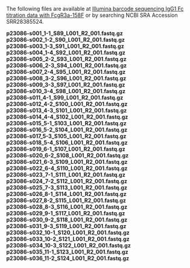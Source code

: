 The following files are available at [Illumina barcode sequencing IgG1 Fc titration data with FcgR3a-158F](https://www.ncbi.nlm.nih.gov/sra/SRX23990363[accn]) or by searching NCBI SRA Accession SRR28385524.

**p23086-s001_1-1_S89_L001_R2_001.fastq.gz**<br>
**p23086-s002_1-2_S90_L001_R2_001.fastq.gz**<br>
**p23086-s003_1-3_S91_L001_R2_001.fastq.gz**<br>
**p23086-s004_1-4_S92_L001_R2_001.fastq.gz**<br>
**p23086-s005_2-2_S93_L001_R2_001.fastq.gz**<br>
**p23086-s006_2-3_S94_L001_R2_001.fastq.gz**<br>
**p23086-s007_2-4_S95_L001_R2_001.fastq.gz**<br>
**p23086-s008_3-2_S96_L001_R2_001.fastq.gz**<br>
**p23086-s009_3-3_S97_L001_R2_001.fastq.gz**<br>
**p23086-s010_3-4_S98_L001_R2_001.fastq.gz**<br>
**p23086-s011_4-1_S99_L001_R2_001.fastq.gz**<br>
**p23086-s012_4-2_S100_L001_R2_001.fastq.gz**<br>
**p23086-s013_4-3_S101_L001_R2_001.fastq.gz**<br>
**p23086-s014_4-4_S102_L001_R2_001.fastq.gz**<br>
**p23086-s015_5-1_S103_L001_R2_001.fastq.gz**<br>
**p23086-s016_5-2_S104_L001_R2_001.fastq.gz**<br>
**p23086-s017_5-3_S105_L001_R2_001.fastq.gz**<br>
**p23086-s018_5-4_S106_L001_R2_001.fastq.gz**<br>
**p23086-s019_6-1_S107_L001_R2_001.fastq.gz**<br>
**p23086-s020_6-2_S108_L001_R2_001.fastq.gz**<br>
**p23086-s021_6-3_S109_L001_R2_001.fastq.gz**<br>
**p23086-s022_6-4_S110_L001_R2_001.fastq.gz**<br>
**p23086-s023_7-1_S111_L001_R2_001.fastq.gz**<br>
**p23086-s024_7-2_S112_L001_R2_001.fastq.gz**<br>
**p23086-s025_7-3_S113_L001_R2_001.fastq.gz**<br>
**p23086-s026_8-1_S114_L001_R2_001.fastq.gz**<br>
**p23086-s027_8-2_S115_L001_R2_001.fastq.gz**<br>
**p23086-s028_8-3_S116_L001_R2_001.fastq.gz**<br>
**p23086-s029_9-1_S117_L001_R2_001.fastq.gz**<br>
**p23086-s030_9-2_S118_L001_R2_001.fastq.gz**<br>
**p23086-s031_9-3_S119_L001_R2_001.fastq.gz**<br>
**p23086-s032_10-1_S120_L001_R2_001.fastq.gz**<br>
**p23086-s033_10-2_S121_L001_R2_001.fastq.gz**<br>
**p23086-s034_10-3_S122_L001_R2_001.fastq.gz**<br>
**p23086-s035_11-1_S123_L001_R2_001.fastq.gz**<br>
**p23086-s036_11-2_S124_L001_R2_001.fastq.gz**<br>

